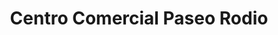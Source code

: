 ---
title: "Centro Comercial Paseo Rodio"
url: /calabozo/centro-comercial-paseo-rodio/
shop: Einkaufszentrum
---